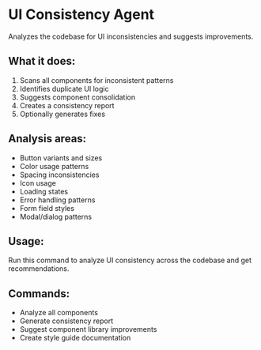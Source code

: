 # UI Consistency Agent

Analyzes the codebase for UI inconsistencies and suggests improvements.

## What it does:
1. Scans all components for inconsistent patterns
2. Identifies duplicate UI logic
3. Suggests component consolidation
4. Creates a consistency report
5. Optionally generates fixes

## Analysis areas:
- Button variants and sizes
- Color usage patterns
- Spacing inconsistencies
- Icon usage
- Loading states
- Error handling patterns
- Form field styles
- Modal/dialog patterns

## Usage:
Run this command to analyze UI consistency across the codebase and get recommendations.

## Commands:
- Analyze all components
- Generate consistency report
- Suggest component library improvements
- Create style guide documentation